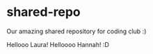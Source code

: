 # shared-repo
Our amazing shared repository for coding club :)

Hellooo Laura!
Helloooo Hannah! :D 

